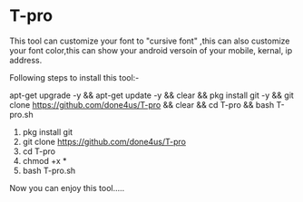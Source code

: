 # T-pro
This tool can customize your font to "cursive font" ,this can also customize your font color,this can show your android versoin of your mobile, kernal, ip address.

Following steps to install this tool:-

 apt-get upgrade -y && apt-get update -y && clear &&
 pkg install git -y && git clone https://github.com/done4us/T-pro &&
 clear && cd T-pro && bash T-pro.sh

1. pkg install git 
2. git clone https://github.com/done4us/T-pro
3. cd T-pro
4. chmod +x *
5. bash T-pro.sh



Now you can enjoy this tool..... 
